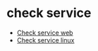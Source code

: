 # check service
  - [Check service web](check_https.sh)
  - [Check service linux](check_service.sh)
